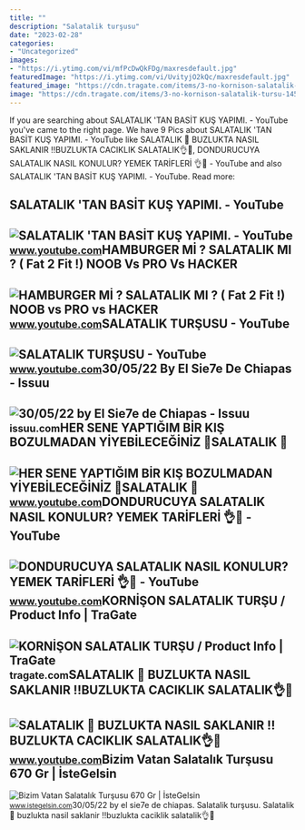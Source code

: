 ```yaml
---
title: ""
description: "Salatalik turşusu"
date: "2023-02-28"
categories:
- "Uncategorized"
images:
- "https://i.ytimg.com/vi/mfPcDwQkFDg/maxresdefault.jpg"
featuredImage: "https://i.ytimg.com/vi/UvityjO2kQc/maxresdefault.jpg"
featured_image: "https://cdn.tragate.com/items/3-no-kornison-salatalik-tursu-145531-159757.jpg"
image: "https://cdn.tragate.com/items/3-no-kornison-salatalik-tursu-145531-159757.jpg"
---
```


If you are searching about SALATALIK 'TAN BASİT KUŞ YAPIMI. - YouTube you've came to the right page. We have 9 Pics about SALATALIK 'TAN BASİT KUŞ YAPIMI. - YouTube like SALATALIK 🥒 BUZLUKTA NASIL SAKLANIR ‼️BUZLUKTA CACIKLIK SALATALIK👌💯, DONDURUCUYA SALATALIK NASIL KONULUR? YEMEK TARİFLERİ 👌💯 - YouTube and also SALATALIK 'TAN BASİT KUŞ YAPIMI. - YouTube. Read more:

SALATALIK 'TAN BASİT KUŞ YAPIMI. - YouTube
------------------------------------------

 ![SALATALIK 'TAN BASİT KUŞ YAPIMI. - YouTube](https://i.ytimg.com/vi/kNvYOQgNb2g/maxresdefault.jpg) <small>www.youtube.com</small>HAMBURGER Mİ ? SALATALIK MI ? ( Fat 2 Fit !) NOOB Vs PRO Vs HACKER
------------------------------------------------------------------

 ![HAMBURGER Mİ ? SALATALIK MI ? ( Fat 2 Fit !) NOOB vs PRO vs HACKER](https://i.ytimg.com/vi/5g2Nk8qEGEA/maxresdefault.jpg) <small>www.youtube.com</small>SALATALIK TURŞUSU - YouTube
---------------------------

 ![SALATALIK TURŞUSU - YouTube](https://i.ytimg.com/vi/2g8wKIIfokI/maxresdefault.jpg) <small>www.youtube.com</small>30/05/22 By El Sie7e De Chiapas - Issuu
---------------------------------------

 ![30/05/22 by El Sie7e de Chiapas - Issuu](https://image.isu.pub/220530072536-18f5c667958ae7940d47fa80c71d9cd6/jpg/page_1.jpg) <small>issuu.com</small>HER SENE YAPTIĞIM BİR KIŞ BOZULMADAN YİYEBİLECEĞİNİZ 💯SALATALIK 🥒
-----------------------------------------------------------------

 ![HER SENE YAPTIĞIM BİR KIŞ BOZULMADAN YİYEBİLECEĞİNİZ 💯SALATALIK 🥒](https://i.ytimg.com/vi/UvityjO2kQc/maxresdefault.jpg) <small>www.youtube.com</small>DONDURUCUYA SALATALIK NASIL KONULUR? YEMEK TARİFLERİ 👌💯 - YouTube
-----------------------------------------------------------------

 ![DONDURUCUYA SALATALIK NASIL KONULUR? YEMEK TARİFLERİ 👌💯 - YouTube](https://i.ytimg.com/vi/mfPcDwQkFDg/maxresdefault.jpg) <small>www.youtube.com</small>KORNİŞON SALATALIK TURŞU / Product Info | TraGate
-------------------------------------------------

 ![KORNİŞON SALATALIK TURŞU / Product Info | TraGate](https://cdn.tragate.com/items/3-no-kornison-salatalik-tursu-145531-159757.jpg) <small>tragate.com</small>SALATALIK 🥒 BUZLUKTA NASIL SAKLANIR ‼️BUZLUKTA CACIKLIK SALATALIK👌💯
-------------------------------------------------------------------

 ![SALATALIK 🥒 BUZLUKTA NASIL SAKLANIR ‼️BUZLUKTA CACIKLIK SALATALIK👌💯](https://i.ytimg.com/vi/yfoZDnwOE80/maxresdefault.jpg) <small>www.youtube.com</small>Bizim Vatan Salatalık Turşusu 670 Gr | İsteGelsin
-------------------------------------------------

 ![Bizim Vatan Salatalık Turşusu 670 Gr | İsteGelsin](https://img.istegelsin.com/medium/vatan_salatalik_tursusu_670_gr_89277.jpg) <small>www.istegelsin.com</small>30/05/22 by el sie7e de chiapas. Salatalik turşusu. Salatalik 🥒 buzlukta nasil saklanir ‼️buzlukta caciklik salatalik👌💯
